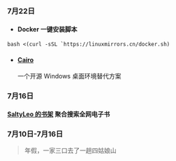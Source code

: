 ###  7月22日
- #### Docker 一键安装脚本
```
bash <(curl -sSL `https://linuxmirrors.cn/docker.sh)
```
- #### [Cairo](https://github.com/cairoshell/cairoshell)
     一个开源 Windows 桌面环境替代方案    

### 7月16日
####  [SaltyLeo 的书架](https://book.tstrs.me/search) 聚合搜索全网电子书


### 7月10日-7月16日
> 年假，一家三口去了一趟四姑娘山